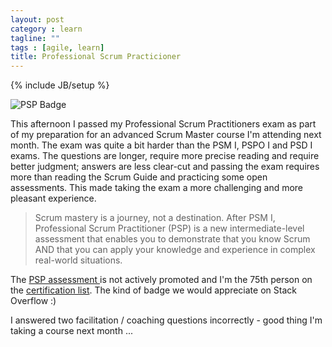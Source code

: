 ```yaml
---
layout: post
category : learn
tagline: ""
tags : [agile, learn]
title: Professional Scrum Practicioner
---
```

{% include JB/setup %}

<img src="{{ site_url }}/assets/img/blog/PSP.png"
     class="pull-right"
     alt="PSP Badge">

This afternoon I passed my Professional Scrum Practitioners exam as part of my preparation for an advanced Scrum Master course I'm attending next month.
The exam was quite a bit harder than the PSM I, PSPO I and PSD I exams.
The questions are longer, require more precise reading and require better judgment; answers are less clear-cut and passing the exam requires more than reading the Scrum Guide and practicing some open assessments.
This made taking the exam a more challenging and more pleasant experience. 

> Scrum mastery is a journey, not a destination. After PSM I, Professional Scrum Practitioner (PSP) is a new intermediate-level assessment that enables you to demonstrate that you know Scrum AND that you can apply your knowledge and experience in complex real-world situations. 

The [ PSP assessment ][PSP] is not actively promoted and I'm the 75th person on the [certification list]. The kind of badge we would appreciate on Stack Overflow :)

I answered two facilitation / coaching questions incorrectly - good thing I'm taking a course next month ...

 [PSP]: https://www.scrum.org/Assessments/Professional-Scrum-Practitioner-Assessment
 [certification list]: https://www.scrum.org/Assessments/Certification-Lists?AssessmentName=PSP